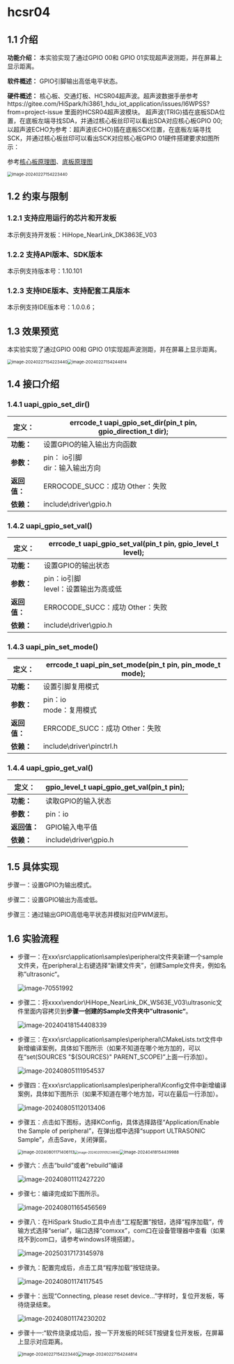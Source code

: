 # hcsr04

## 1.1 介绍

**功能介绍：** 本实验实现了通过GPIO 00和 GPIO 01实现超声波测距，并在屏幕上显示距离。

**软件概述：** GPIO引脚输出高低电平状态。

**硬件概述：** 核心板、交通灯板、HCSR04超声波。超声波数据手册参考https://gitee.com/HiSpark/hi3861_hdu_iot_application/issues/I6WPSS?from=project-issue 里面的HCSR04超声波模块。 超声波(TRIG)插在底板SDA位置，在底板左端寻找SDA，并通过核心板丝印可以看出SDA对应核心板GPIO 00;以超声波ECHO为参考：超声波(ECHO)插在底板SCK位置，在底板左端寻找SCK，并通过核心板丝印可以看出SCK对应核心板GPIO 01硬件搭建要求如图所示：

参考[核心板原理图](../../../../docs/hardware/HiHope_NearLink_DK_WS63E_V03/HIHOPE_NEARLINK_DK_3863E_V03.pdf)、[底板原理图](../../../../docs/hardware/HiHope_NearLink_DK_WS63E_V03/HiSpark_WiFi_IoT_EXB_VER.A.pdf)

<img src="../../../../docs/pic/ultrasonic/image-20240227154223440.png" alt="image-20240227154223440" style="zoom:67%;" />

## 1.2 约束与限制

### 1.2.1 支持应用运行的芯片和开发板

本示例支持开发板：HiHope_NearLink_DK3863E_V03

### 1.2.2 支持API版本、SDK版本

本示例支持版本号：1.10.101

### 1.2.3 支持IDE版本、支持配套工具版本

本示例支持IDE版本号：1.0.0.6；

## 1.3 效果预览

本实验实现了通过GPIO 00和 GPIO 01实现超声波测距，并在屏幕上显示距离。

<img src="../../../../docs/pic/ultrasonic/image-20240227154223440.png" alt="image-20240227154223440" style="zoom:67%;" /><img src="../../../../docs/pic/ultrasonic/image-20240227154244814.png" alt="image-20240227154244814" style="zoom:67%;" />

## 1.4 接口介绍

### 1.4.1 uapi_gpio_set_dir()


| **定义：**   | errcode_t uapi_gpio_set_dir(pin_t pin, gpio_direction_t dir); |
| ------------ | ------------------------------------------------------------- |
| **功能：**   | 设置GPIO的输入输出方向函数                                    |
| **参数：**   | pin： io引脚<br/>dir：输入输出方向                            |
| **返回值：** | ERROCODE_SUCC：成功    Other：失败                            |
| **依赖：**   | include\driver\gpio.h                                         |

### 1.4.2 uapi_gpio_set_val()


| 定义：       | errcode_t uapi_gpio_set_val(pin_t pin, gpio_level_t level); |
| ------------ | ----------------------------------------------------------- |
| **功能：**   | 设置GPIO的输出状态                                          |
| **参数：**   | pin：io引脚<br/>level：设置输出为高或低                     |
| **返回值：** | ERROCODE_SUCC：成功    Other：失败                          |
| **依赖：**   | include\driver\gpio.h                                       |

### 1.4.3 uapi_pin_set_mode()


| **定义：**   | errcode_t uapi_pin_set_mode(pin_t pin, pin_mode_t mode); |
| ------------ | -------------------------------------------------------- |
| **功能：**   | 设置引脚复用模式                                         |
| **参数：**   | pin：io<br/>mode：复用模式                               |
| **返回值：** | ERRCODE_SUCC：成功    Other：失败                        |
| **依赖：**   | include\driver\pinctrl.h                                 |

### 1.4.4 uapi_gpio_get_val()


| **定义：**   | gpio_level_t uapi_gpio_get_val(pin_t pin); |
| ------------ | ------------------------------------------ |
| **功能：**   | 读取GPIO的输入状态                         |
| **参数：**   | pin：io                                    |
| **返回值：** | GPIO输入电平值                             |
| **依赖：**   | include\driver\gpio.h                      |

## 1.5 具体实现

步骤一：设置GPIO为输出模式。

步骤二：设置GPIO输出为高或低。

步骤三：通过输出GPIO高低电平状态并模拟对应PWM波形。

## 1.6 实验流程

- 步骤一：在xxx\src\application\samples\peripheral文件夹新建一个sample文件夹，在peripheral上右键选择“新建文件夹”，创建Sample文件夹，例如名称”ultrasonic“。

  ![image-70551992](../../../../docs/pic/ultrasonic/image-20240801170551992.png)
- 步骤二：将xxxx\vendor\HiHope_NearLink_DK_WS63E_V03\ultrasonic文件里面内容拷贝到**步骤一创建的Sample文件夹中”ultrasonic“**。

  ![image-20240418154408339](../../../../docs/pic/ultrasonic/image-20240418154408339.png)
- 步骤三：在xxx\src\application\samples\peripheral\CMakeLists.txt文件中新增编译案例，具体如下图所示（如果不知道在哪个地方加的，可以在“set(SOURCES "${SOURCES}" PARENT_SCOPE)”上面一行添加）。

  ![image-20240805111954537](../../../../docs/pic/ultrasonic/image-20240805111954537.png)
- 步骤四：在xxx\src\application\samples\peripheral\Kconfig文件中新增编译案例，具体如下图所示（如果不知道在哪个地方加，可以在最后一行添加）。

  ![image-20240805112013406](../../../../docs/pic/ultrasonic/image-20240805112013406.png)
- 步骤五：点击如下图标，选择KConfig，具体选择路径“Application/Enable the Sample of peripheral”，在弹出框中选择“support  ULTRASONIC Sample”，点击Save，关闭弹窗。

  <img src="../../../../docs/pic/beep/image-20240801171406113.png" alt="image-20240801171406113" style="zoom: 67%;" /><img src="../../../../docs/pic/ultrasonic/image-20240205105234692-17119401758316.png" alt="image-20240205105234692" style="zoom: 50%;" /><img src="../../../../docs/pic/ultrasonic/image-20240418154439988.png" alt="image-20240418154439988" style="zoom:67%;" />
- 步骤六：点击“build”或者“rebuild”编译

  ![image-20240801112427220](../../../../docs/pic/beep/image-20240801112427220.png)
- 步骤七：编译完成如下图所示。

  ![image-20240801165456569](../../../../docs/pic/beep/image-20240801165456569.png)
- 步骤八：在HiSpark Studio工具中点击“工程配置”按钮，选择“程序加载”，传输方式选择“serial”，端口选择“comxxx”，com口在设备管理器中查看（如果找不到com口，请参考windows环境搭建）。

  ![image-20250317173145978](../../../../docs/pic/tools/image-20250317173145978.png)
- 步骤九：配置完成后，点击工具“程序加载”按钮烧录。

  ![image-20240801174117545](../../../../docs/pic/beep/image-20240801174117545.png)
- 步骤十：出现“Connecting, please reset device...”字样时，复位开发板，等待烧录结束。

  ![image-20240801174230202](../../../../docs/pic/beep/image-20240801174230202.png)
- 步骤十一:“软件烧录成功后，按一下开发板的RESET按键复位开发板，在屏幕上显示对应距离。

  <img src="../../../../docs/pic/ultrasonic/image-20240227154223440.png" alt="image-20240227154223440" style="zoom:67%;" /><img src="../../../../docs/pic/ultrasonic/image-20240227154244814.png" alt="image-20240227154244814" style="zoom:67%;" />
